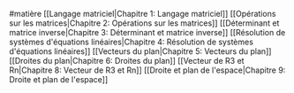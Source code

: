 #matière 
[[Langage matriciel|Chapitre 1: Langage matriciel]]
[[Opérations sur les matrices|Chapitre 2: Opérations sur les matrices]]
[[Déterminant et matrice inverse|Chapitre 3: Déterminant et matrice inverse]]
[[Résolution de systèmes d'équations linéaires|Chapitre 4: Résolution de systèmes d'équations linéaires]]
[[Vecteurs du plan|Chapitre 5: Vecteurs du plan]]
[[Droites du plan|Chapitre 6: Droites du plan]]
[[Vecteur de R3 et Rn|Chapitre 8: Vecteur de R3 et Rn]]
[[Droite et plan de l'espace|Chapitre 9: Droite et plan de l'espace]]

